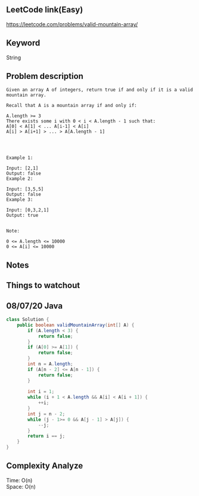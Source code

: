 ## LeetCode link(Easy)
https://leetcode.com/problems/valid-mountain-array/

## Keyword
String

## Problem description
```
Given an array A of integers, return true if and only if it is a valid mountain array.

Recall that A is a mountain array if and only if:

A.length >= 3
There exists some i with 0 < i < A.length - 1 such that:
A[0] < A[1] < ... A[i-1] < A[i]
A[i] > A[i+1] > ... > A[A.length - 1]


 

Example 1:

Input: [2,1]
Output: false
Example 2:

Input: [3,5,5]
Output: false
Example 3:

Input: [0,3,2,1]
Output: true
 

Note:

0 <= A.length <= 10000
0 <= A[i] <= 10000 
```



## Notes


## Things to watchout

## 08/07/20 Java

```java
class Solution {
    public boolean validMountainArray(int[] A) {
        if (A.length < 3) {
            return false;
        }
        if (A[0] >= A[1]) {
            return false;
        }
        int n = A.length;
        if (A[n - 2] <= A[n - 1]) {
            return false;
        }
        
        int i = 1;
        while (i + 1 < A.length && A[i] < A[i + 1]) {
            ++i;
        }
        int j = n - 2;
        while (j - 1>= 0 && A[j - 1] > A[j]) {
            --j;
        }
        return i == j;
    }
}

```
## Complexity Analyze
Time: O(n)       \
Space: O(n)